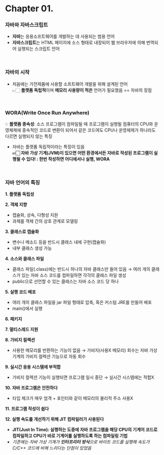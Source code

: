 # Chapter 01.
### 자바와 자바스크립트
- **자바**는 응용소프트웨어를 개발하는 데 사용되는 범용 언어
- **자바스크립트**는 HTML 페이지에 소스 형태로 내장되어 웹 브라우저에 의해 번역되어 실행되는 스크립트 언어

<br/>

### 자바의 시작
- 처음에는 가전제품에 사용할 소프트웨어 개발을 위해 설계된 언어<br/>
  👉🏻 **플랫폼 독립적**이며 **메모리 사용량이 적은** 언어가 필요했음 == 자바의 장점

<br/>

### WORA(Write Once Run Anywhere)
💡 **플랫폼 종속성**: 소스 프로그램이 컴파일될 때 프로그램이 실행될 컴퓨터의 CPU와 운영체제에 종속적인 코드로 변환이 되어서 같은 코드여도 CPU나 운영체제가 하나라도 다르면 실행되지 않는 특징<br/>
- 자바는 플랫폼 독립적이라는 특징이 있음<br/>
  **👉🏻 자바 가상 기계(JVM)이 있으면 어떤 환경에서든 자바로 작성된 프로그램이 실행될 수 있다! : 한번 작성하면 어디에서나 실행, WORA**

<br/>

### 자바 언어의 특징
**1. 플랫폼 독립성**

**2. 객체 지향**
  - 캡슐화, 상속, 다형성 지원
  - 과제를 객체 간의 상호 관계로 모델링

**3. 클래스로 캡슐화**
  - 변수나 메소드 등을 반드시 클래스 내에 구현(캡슐화)
  - 내부 클래스 생성 가능

**4. 소스와 클래스 파일**
  - 클래스 파일(.class)에는 반드시 하나의 자바 클래스만 들어 있음 → 여러 개의 클래스가 있는 자바 소스 코드를 컴파일하면 각각의 클래스 파일 생성
  - public으로 선언할 수 있는 클래스는 자바 소스 코드 당 하나

**5. 실행 코드 배포**
  - 여러 개의 클래스 파일을 jar 파일 형태로 압축, 혹은 커스텀 JRE를 만들어 배포
  - main()에서 실행

**6. 패키지**

**7. 멀티스레드 지원**

**8. 가비지 컬렉션**
  - 사용한 메모리를 반환하는 기능이 없음 → 가비지(사용X 메모리) 회수는 자바 가상 기계의 가비지 컬렉션 기능으로 자동 회수

**9. 실시간 응용 시스템에 부적합**
  - 가비지 컬렉션 기능이 실행되면 프로그램 일시 중단 → 실시간 시스템에는 적합X

**10. 자바 프로그램은 안전하다**
  - 타입 체크가 매우 엄격 + 포인터와 같이 메모리의 물리적 주소 사용X

**11. 프로그램 작성이 쉽다**

**12. 실행 속도를 개선하기 위해 JIT 컴파일러가 사용된다**
  - **JIT(Just In Time): 실행하는 도중에 자바 프로그램을 해당 CPU의 기계어 코드로 컴파일하고 CPU가 바로 기계어를 실행하도록 하는 컴파일링 기법**
  - *기존에는 자바 가상 기계가 **인터프리터 방식**으로 바이트 코드를 실행해 속도가 C/C++ 코드에 비해 느리다는 단점이 있었음*
